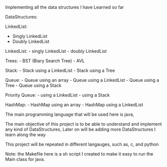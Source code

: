 Implementing all the data structures I have Learned so far

DataStructures:

LinkedList:
- Singly LinkedList
- Doubly LinkedList

LinkedList:
    - singly LinkedList
    - doubly LinkedList

Trees:
    - BST (Biary Search Tree)
    - AVL

Stack:
    - Stack using a LinkedList
    - Stack using a Tree

Queue:
    - Queue using an array
    - Queue using a LinkedList
    - Queue using a Tree
    - Queue using a Stack

Priority Queue:
    - using a LinkedList
    - using a Stack

HashMap:
    - HashMap using an array
    - HashMap using a LinkedList

The main programming language that will be used here is java,

The main objective of this project is to be able to understand and implement any kind of DataStructures, Later on will be adding more DataStructures I learn along the way

This project will be repeated in different langauges, such as, c, and python

Note: the Makefile here is a sh script I created to make it easy to run the Main class for java.
